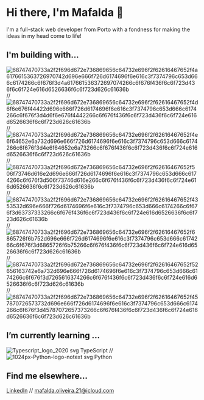 # Hi there, I'm Mafalda 👋

I'm a full-stack web developer from Porto with a fondness for making the ideas in my head come to life!

## I'm building with...
![68747470733a2f2f696d672e736869656c64732e696f2f62616467652f4a6176615363726970742d696e666f726d6174696f6e616c3f7374796c653d666c6174266c6f676f3d4a617661536372697074266c6f676f436f6c6f723d436f6c6f724e616d6526636f6c6f723d626c61636b](https://user-images.githubusercontent.com/99335442/176712245-68730ff1-bca1-4dca-bf9b-c398aa4bc1f5.svg)
 //
 ![68747470733a2f2f696d672e736869656c64732e696f2f62616467652f4d6f6e676f44422d696e666f726d6174696f6e616c3f7374796c653d666c6174266c6f676f3d4d6f6e676f4442266c6f676f436f6c6f723d436f6c6f724e616d6526636f6c6f723d626c61636b](https://user-images.githubusercontent.com/99335442/176712275-097b738c-b03b-4f4e-9b64-bb34a17f7211.svg)
//
![68747470733a2f2f696d672e736869656c64732e696f2f62616467652f4e6f64652e6a732d696e666f726d6174696f6e616c3f7374796c653d666c6174266c6f676f3d4e6f64652e6a73266c6f676f436f6c6f723d436f6c6f724e616d6526636f6c6f723d626c61636b](https://user-images.githubusercontent.com/99335442/176712338-cbe4ff8e-fb91-462e-8db0-e222f17f84c7.svg)
//
![68747470733a2f2f696d672e736869656c64732e696f2f62616467652f506f73746d616e2d696e666f726d6174696f6e616c3f7374796c653d666c6174266c6f676f3d506f73746d616e266c6f676f436f6c6f723d436f6c6f724e616d6526636f6c6f723d626c61636b](https://user-images.githubusercontent.com/99335442/176712412-895d98ba-1d67-4552-8920-5824078068ed.svg)
//
![68747470733a2f2f696d672e736869656c64732e696f2f62616467652f4353532d696e666f726d6174696f6e616c3f7374796c653d666c6174266c6f676f3d63737333266c6f676f436f6c6f723d436f6c6f724e616d6526636f6c6f723d626c61636b](https://user-images.githubusercontent.com/99335442/176712437-b2a08a59-0172-48f6-a191-c4f0c9473ea0.svg)
//
![68747470733a2f2f696d672e736869656c64732e696f2f62616467652f6865726f6b752d696e666f726d6174696f6e616c3f7374796c653d666c6174266c6f676f3d6865726f6b75266c6f676f436f6c6f723d436f6c6f724e616d6526636f6c6f723d626c61636b](https://user-images.githubusercontent.com/99335442/176712454-6603abe5-9b01-481d-a8c2-0882a143b6bf.svg)
//
![68747470733a2f2f696d672e736869656c64732e696f2f62616467652f52656163742e6a732d696e666f726d6174696f6e616c3f7374796c653d666c6174266c6f676f3d7265616374266c6f676f436f6c6f723d436f6c6f724e616d6526636f6c6f723d626c61636b](https://user-images.githubusercontent.com/99335442/176712497-4bb6987e-4bed-4a54-87d1-0d2e93c1b1fa.svg)
//
![68747470733a2f2f696d672e736869656c64732e696f2f62616467652f457870726573732d696e666f726d6174696f6e616c3f7374796c653d666c6174266c6f676f3d45787072657373266c6f676f436f6c6f723d436f6c6f724e616d6526636f6c6f723d626c61636b](https://user-images.githubusercontent.com/99335442/176712525-738a30f6-7aa4-4f87-a79e-e975963bf317.svg)

## I’m currently learning ...
![Typescript_logo_2020 svg](https://user-images.githubusercontent.com/99335442/176713726-6edd3500-c356-40aa-8e98-376395827421.png)
 TypeScript 
//
![1024px-Python-logo-notext svg](https://user-images.githubusercontent.com/99335442/176713553-f0998aef-782a-47da-9c7f-22928a26d0fd.png)
Python

## Find me elsewhere...
[LinkedIn](https://www.linkedin.com/in/mafalda-r-oliveira/) // mafalda.oliveira.21@icloud.com
